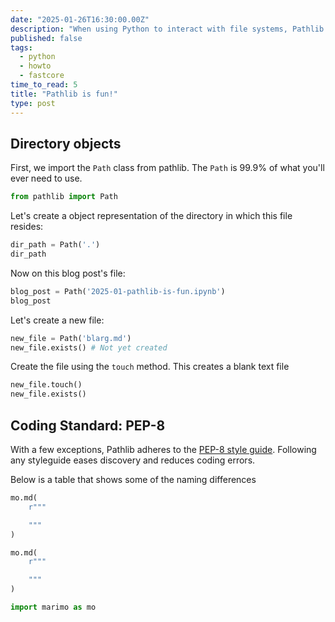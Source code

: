 ```yaml
---
date: "2025-01-26T16:30:00.00Z"
description: "When using Python to interact with file systems, Pathlib is where you should start."
published: false
tags:
  - python
  - howto
  - fastcore
time_to_read: 5
title: "Pathlib is fun!"
type: post
---
```


## Directory objects

First, we import the `Path` class from pathlib. The `Path` is 99.9% of what you'll ever need to use.

```python {.marimo}
from pathlib import Path
```

Let's create a object representation of the directory in which this file resides:

```python {.marimo}
dir_path = Path('.')
dir_path
```

Now on this blog post's file:

```python {.marimo}
blog_post = Path('2025-01-pathlib-is-fun.ipynb')
blog_post
```

Let's create a new file:

```python {.marimo}
new_file = Path('blarg.md')
new_file.exists() # Not yet created
```

Create the file using the `touch` method. This creates a blank text file

```python {.marimo}
new_file.touch()
new_file.exists()
```

## Coding Standard: PEP-8

With a few exceptions, Pathlib adheres to the [PEP-8 style guide](https://peps.python.org/pep-0008/). Following any styleguide eases discovery and reduces coding errors.

Below is a table that shows some of the naming differences

```python {.marimo hide_code="true"}
mo.md(
    r"""

    """
)
```

```python {.marimo hide_code="true"}
mo.md(
    r"""

    """
)
```

```python {.marimo}
import marimo as mo
```